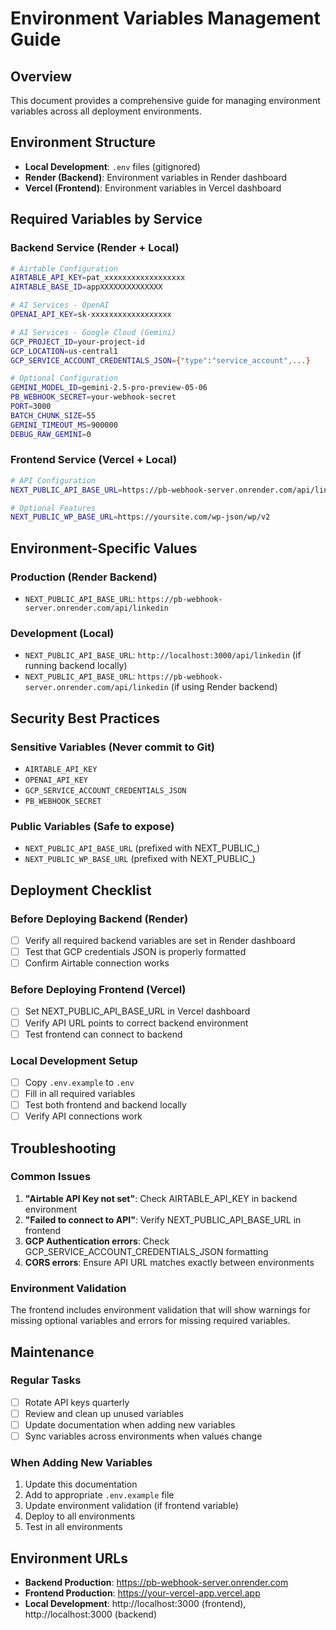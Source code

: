 # Environment Variables Management Guide

## Overview
This document provides a comprehensive guide for managing environment variables across all deployment environments.

## Environment Structure
- **Local Development**: `.env` files (gitignored)
- **Render (Backend)**: Environment variables in Render dashboard
- **Vercel (Frontend)**: Environment variables in Vercel dashboard

## Required Variables by Service

### Backend Service (Render + Local)
```bash
# Airtable Configuration
AIRTABLE_API_KEY=pat_xxxxxxxxxxxxxxxxxx
AIRTABLE_BASE_ID=appXXXXXXXXXXXXXX

# AI Services - OpenAI
OPENAI_API_KEY=sk-xxxxxxxxxxxxxxxxxx

# AI Services - Google Cloud (Gemini)
GCP_PROJECT_ID=your-project-id
GCP_LOCATION=us-central1
GCP_SERVICE_ACCOUNT_CREDENTIALS_JSON={"type":"service_account",...}

# Optional Configuration
GEMINI_MODEL_ID=gemini-2.5-pro-preview-05-06
PB_WEBHOOK_SECRET=your-webhook-secret
PORT=3000
BATCH_CHUNK_SIZE=55
GEMINI_TIMEOUT_MS=900000
DEBUG_RAW_GEMINI=0
```

### Frontend Service (Vercel + Local)
```bash
# API Configuration
NEXT_PUBLIC_API_BASE_URL=https://pb-webhook-server.onrender.com/api/linkedin

# Optional Features
NEXT_PUBLIC_WP_BASE_URL=https://yoursite.com/wp-json/wp/v2
```

## Environment-Specific Values

### Production (Render Backend)
- `NEXT_PUBLIC_API_BASE_URL`: `https://pb-webhook-server.onrender.com/api/linkedin`

### Development (Local)
- `NEXT_PUBLIC_API_BASE_URL`: `http://localhost:3000/api/linkedin` (if running backend locally)
- `NEXT_PUBLIC_API_BASE_URL`: `https://pb-webhook-server.onrender.com/api/linkedin` (if using Render backend)

## Security Best Practices

### Sensitive Variables (Never commit to Git)
- `AIRTABLE_API_KEY`
- `OPENAI_API_KEY`
- `GCP_SERVICE_ACCOUNT_CREDENTIALS_JSON`
- `PB_WEBHOOK_SECRET`

### Public Variables (Safe to expose)
- `NEXT_PUBLIC_API_BASE_URL` (prefixed with NEXT_PUBLIC_)
- `NEXT_PUBLIC_WP_BASE_URL` (prefixed with NEXT_PUBLIC_)

## Deployment Checklist

### Before Deploying Backend (Render)
- [ ] Verify all required backend variables are set in Render dashboard
- [ ] Test that GCP credentials JSON is properly formatted
- [ ] Confirm Airtable connection works

### Before Deploying Frontend (Vercel)
- [ ] Set NEXT_PUBLIC_API_BASE_URL in Vercel dashboard
- [ ] Verify API URL points to correct backend environment
- [ ] Test frontend can connect to backend

### Local Development Setup
- [ ] Copy `.env.example` to `.env`
- [ ] Fill in all required variables
- [ ] Test both frontend and backend locally
- [ ] Verify API connections work

## Troubleshooting

### Common Issues
1. **"Airtable API Key not set"**: Check AIRTABLE_API_KEY in backend environment
2. **"Failed to connect to API"**: Verify NEXT_PUBLIC_API_BASE_URL in frontend
3. **GCP Authentication errors**: Check GCP_SERVICE_ACCOUNT_CREDENTIALS_JSON formatting
4. **CORS errors**: Ensure API URL matches exactly between environments

### Environment Validation
The frontend includes environment validation that will show warnings for missing optional variables and errors for missing required variables.

## Maintenance

### Regular Tasks
- [ ] Rotate API keys quarterly
- [ ] Review and clean up unused variables
- [ ] Update documentation when adding new variables
- [ ] Sync variables across environments when values change

### When Adding New Variables
1. Update this documentation
2. Add to appropriate `.env.example` file
3. Update environment validation (if frontend variable)
4. Deploy to all environments
5. Test in all environments

## Environment URLs
- **Backend Production**: https://pb-webhook-server.onrender.com
- **Frontend Production**: https://your-vercel-app.vercel.app
- **Local Development**: http://localhost:3000 (frontend), http://localhost:3000 (backend)
